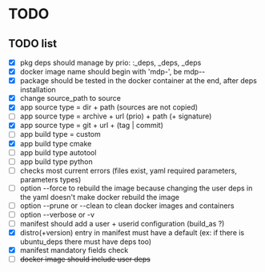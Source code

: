 # TODO

## TODO list

- [x] pkg deps should manage by prio: <distro>:<version>_deps, <distro>_deps, _deps
- [x] docker image name should begin with 'mdp-', be mdp-<distro>-<version>
- [x] package should be tested in the docker container at the end, after deps installation
- [x] change source_path to source
- [x] app source type = dir + path (sources are not copied)
- [ ] app source type = archive + url (prio) + path (+ signature)
- [x] app source type = git + url + (tag | commit)
- [ ] app build type = custom
- [x] app build type cmake
- [ ] app build type autotool
- [ ] app build type python
- [ ] checks most current errors (files exist, yaml required parameters, parameters types)
- [ ] option --force to rebuild the image because changing the user deps in the yaml doesn't make docker rebuild the image
- [ ] option --prune or --clean to clean docker images and containers
- [ ] option --verbose or -v
- [ ] manifest should add a user + userid configuration (build_as ?)
- [x] distro(+version) entry in manifest must have a default (ex: if there is ubuntu_deps there must have deps too)
- [x] manifest mandatory fields check
- [ ] ~~docker image should include user deps~~
